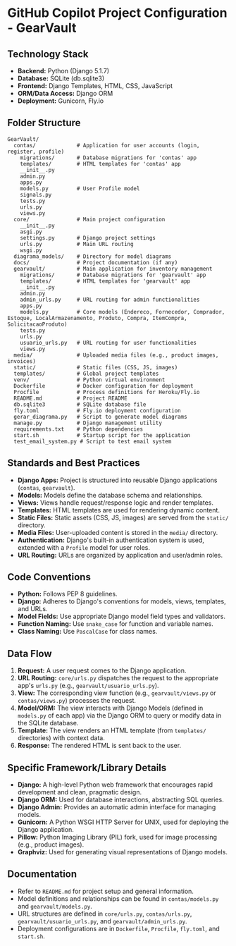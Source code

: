 # GitHub Copilot Project Configuration - GearVault

## Technology Stack
- **Backend:** Python (Django 5.1.7)
- **Database:** SQLite (db.sqlite3)
- **Frontend:** Django Templates, HTML, CSS, JavaScript
- **ORM/Data Access:** Django ORM
- **Deployment:** Gunicorn, Fly.io

## Folder Structure
```
GearVault/
  contas/             # Application for user accounts (login, register, profile)
    migrations/       # Database migrations for 'contas' app
    templates/        # HTML templates for 'contas' app
    __init__.py
    admin.py
    apps.py
    models.py         # User Profile model
    signals.py
    tests.py
    urls.py
    views.py
  core/               # Main project configuration
    __init__.py
    asgi.py
    settings.py       # Django project settings
    urls.py           # Main URL routing
    wsgi.py
  diagrama_models/    # Directory for model diagrams
  docs/               # Project documentation (if any)
  gearvault/          # Main application for inventory management
    migrations/       # Database migrations for 'gearvault' app
    templates/        # HTML templates for 'gearvault' app
    __init__.py
    admin.py
    admin_urls.py     # URL routing for admin functionalities
    apps.py
    models.py         # Core models (Endereco, Fornecedor, Comprador, Estoque, LocalArmazenamento, Produto, Compra, ItemCompra, SolicitacaoProduto)
    tests.py
    urls.py
    usuario_urls.py   # URL routing for user functionalities
    views.py
  media/              # Uploaded media files (e.g., product images, invoices)
  static/             # Static files (CSS, JS, images)
  templates/          # Global project templates
  venv/               # Python virtual environment
  Dockerfile          # Docker configuration for deployment
  Procfile            # Process definitions for Heroku/Fly.io
  README.md           # Project README
  db.sqlite3          # SQLite database file
  fly.toml            # Fly.io deployment configuration
  gerar_diagrama.py   # Script to generate model diagrams
  manage.py           # Django management utility
  requirements.txt    # Python dependencies
  start.sh            # Startup script for the application
  test_email_system.py # Script to test email system
```

## Standards and Best Practices
- **Django Apps:** Project is structured into reusable Django applications (`contas`, `gearvault`).
- **Models:** Models define the database schema and relationships.
- **Views:** Views handle request/response logic and render templates.
- **Templates:** HTML templates are used for rendering dynamic content.
- **Static Files:** Static assets (CSS, JS, images) are served from the `static/` directory.
- **Media Files:** User-uploaded content is stored in the `media/` directory.
- **Authentication:** Django's built-in authentication system is used, extended with a `Profile` model for user roles.
- **URL Routing:** URLs are organized by application and user/admin roles.

## Code Conventions
- **Python:** Follows PEP 8 guidelines.
- **Django:** Adheres to Django's conventions for models, views, templates, and URLs.
- **Model Fields:** Use appropriate Django model field types and validators.
- **Function Naming:** Use `snake_case` for function and variable names.
- **Class Naming:** Use `PascalCase` for class names.

## Data Flow
1.  **Request:** A user request comes to the Django application.
2.  **URL Routing:** `core/urls.py` dispatches the request to the appropriate app's `urls.py` (e.g., `gearvault/usuario_urls.py`).
3.  **View:** The corresponding view function (e.g., `gearvault/views.py` or `contas/views.py`) processes the request.
4.  **Model/ORM:** The view interacts with Django Models (defined in `models.py` of each app) via the Django ORM to query or modify data in the SQLite database.
5.  **Template:** The view renders an HTML template (from `templates/` directories) with context data.
6.  **Response:** The rendered HTML is sent back to the user.

## Specific Framework/Library Details
- **Django:** A high-level Python web framework that encourages rapid development and clean, pragmatic design.
- **Django ORM:** Used for database interactions, abstracting SQL queries.
- **Django Admin:** Provides an automatic admin interface for managing models.
- **Gunicorn:** A Python WSGI HTTP Server for UNIX, used for deploying the Django application.
- **Pillow:** Python Imaging Library (PIL) fork, used for image processing (e.g., product images).
- **Graphviz:** Used for generating visual representations of Django models.

## Documentation
- Refer to `README.md` for project setup and general information.
- Model definitions and relationships can be found in `contas/models.py` and `gearvault/models.py`.
- URL structures are defined in `core/urls.py`, `contas/urls.py`, `gearvault/usuario_urls.py`, and `gearvault/admin_urls.py`.
- Deployment configurations are in `Dockerfile`, `Procfile`, `fly.toml`, and `start.sh`.